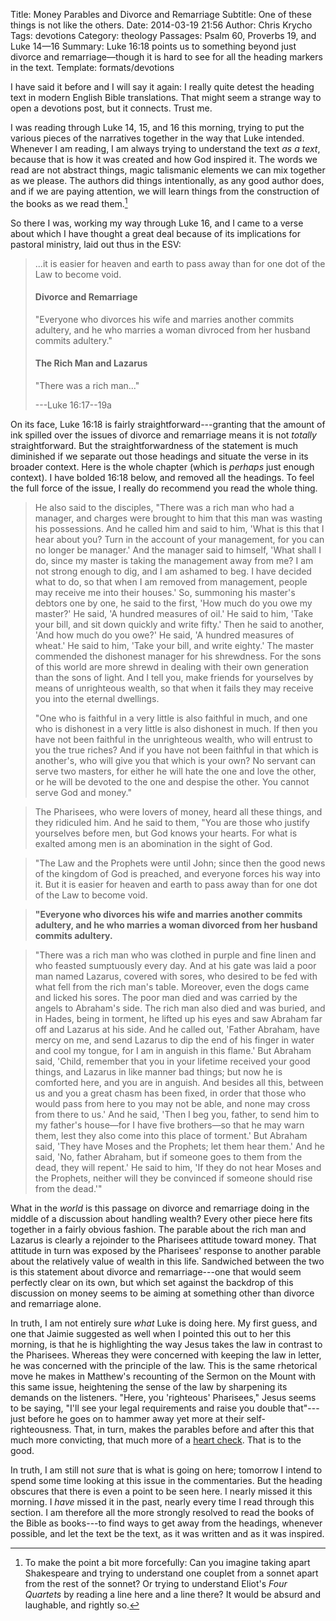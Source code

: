 Title: Money Parables and Divorce and Remarriage
Subtitle: One of these things is not like the others.
Date: 2014-03-19 21:56
Author: Chris Krycho
Tags: devotions
Category: theology
Passages: Psalm 60, Proverbs 19, and Luke 14&mdash;16
Summary: Luke 16:18 points us to something beyond just divorce and remarriage&mdash;though it is hard to see for all the heading markers in the text.
Template: formats/devotions

I have said it before and I will say it again: I really quite detest the heading
text in modern English Bible translations. That might seem a strange way to open
a devotions post, but it connects. Trust me.

I was reading through Luke 14, 15, and 16 this morning, trying to put the
various pieces of the narratives together in the way that Luke intended.
Whenever I am reading, I am always trying to understand the text *as a text*,
because that is how it was created and how God inspired it. The words we read
are not abstract things, magic talismanic elements we can mix together as we
please. The authors did things intentionally, as any good author does, and if
we are paying attention, we will learn things from the construction of the
books as we read them.[^books]

So there I was, working my way through Luke 16, and I came to a verse about
which I have thought a great deal because of its implications for pastoral
ministry, laid out thus in the ESV:

> ...it is easier for heaven and earth to pass away than for one dot of the
> Law to become void.
> 
> #### Divorce and Remarriage
> "Everyone who divorces his wife and marries another commits adultery, and he
> who marries a woman divroced from her husband commits adultery."
> 
> #### The Rich Man and Lazarus
> "There was a rich man..."
> 
> ---Luke 16:17--19a

On its face, Luke 16:18 is fairly straightforward---granting that the amount of
ink spilled over the issues of divorce and remarriage means it is not *totally*
straightforward. But the straightforwardness of the statement is much diminished
if we separate out those headings and situate the verse in its broader context.
Here is the whole chapter (which is *perhaps* just enough context). I have
bolded 16:18 below, and removed all the headings. To feel the full force of the
issue, I really do recommend you read the whole thing.

> He also said to the disciples, "There was a rich man who had a manager, and
> charges were brought to him that this man was wasting his possessions. And he
> called him and said to him, 'What is this that I hear about you? Turn in the
> account of your management, for you can no longer be manager.' And the manager
> said to himself, 'What shall I do, since my master is taking the management
> away from me? I am not strong enough to dig, and I am ashamed to beg. I have
> decided what to do, so that when I am removed from management, people may
> receive me into their houses.' So, summoning his master's debtors one by one,
> he said to the first, 'How much do you owe my master?' He said, 'A hundred
> measures of oil.' He said to him, 'Take your bill, and sit down quickly and
> write fifty.' Then he said to another, 'And how much do you owe?' He said, 'A
> hundred measures of wheat.' He said to him, 'Take your bill, and write
> eighty.' The master commended the dishonest manager for his shrewdness. For
> the sons of this world are more shrewd in dealing with their own generation
> than the sons of light. And I tell you, make friends for yourselves by means
> of unrighteous wealth, so that when it fails they may receive you into the
> eternal dwellings.
>
> "One who is faithful in a very little is also faithful in much, and one who is
> dishonest in a very little is also dishonest in much. If then you have not
> been faithful in the unrighteous wealth, who will entrust to you the true
> riches? And if you have not been faithful in that which is another's, who will
> give you that which is your own? No servant can serve two masters, for either
> he will hate the one and love the other, or he will be devoted to the one and
> despise the other. You cannot serve God and money."

>  The Pharisees, who were lovers of money, heard all these things, and they
>  ridiculed him. And he said to them, "You are those who justify yourselves
>  before men, but God knows your hearts. For what is exalted among men is an
>  abomination in the sight of God.

>  "The Law and the Prophets were until John; since then the good news of the
>  kingdom of God is preached, and everyone forces his way into it. But it is
>  easier for heaven and earth to pass away than for one dot of the Law to
>  become void.

>  **"Everyone who divorces his wife and marries another commits adultery, and
>  he who marries a woman divorced from her husband commits adultery.**

>  "There was a rich man who was clothed in purple and fine linen and who
>  feasted sumptuously every day. And at his gate was laid a poor man named
>  Lazarus, covered with sores, who desired to be fed with what fell from the
>  rich man's table. Moreover, even the dogs came and licked his sores. The poor
>  man died and was carried by the angels to Abraham's side. The rich man also
>  died and was buried, and in Hades, being in torment, he lifted up his eyes
>  and saw Abraham far off and Lazarus at his side. And he called out, 'Father
>  Abraham, have mercy on me, and send Lazarus to dip the end of his finger in
>  water and cool my tongue, for I am in anguish in this flame.' But Abraham
>  said, 'Child, remember that you in your lifetime received your good things,
>  and Lazarus in like manner bad things; but now he is comforted here, and you
>  are in anguish. And besides all this, between us and you a great chasm has
>  been fixed, in order that those who would pass from here to you may not be
>  able, and none may cross from there to us.' And he said, 'Then I beg you,
>  father, to send him to my father's house—for I have five brothers—so that he
>  may warn them, lest they also come into this place of torment.' But Abraham
>  said, 'They have Moses and the Prophets; let them hear them.' And he said,
>  'No, father Abraham, but if someone goes to them from the dead, they will
>  repent.' He said to him, 'If they do not hear Moses and the Prophets, neither
>  will they be convinced if someone should rise from the dead.'"

What in the *world* is this passage on divorce and remarriage doing in the
middle of a discussion about handling wealth? Every other piece here fits
together in a fairly obvious fashion. The parable about the rich man and Lazarus
is clearly a rejoinder to the Pharisees attitude toward money. That attitude in
turn was exposed by the Pharisees' response to another parable about the
relatively value of wealth in this life. Sandwiched between the two is this
statement about divorce and remarriage---one that would seem perfectly clear on
its own, but which set against the backdrop of this discussion on money seems
to be aiming at something other than divorce and remarriage alone.

In truth, I am not entirely sure *what* Luke is doing here. My first guess, and
one that Jaimie suggested as well when I pointed this out to her this morning,
is that he is highlighting the way Jesus takes the law in contrast to the
Pharisees. Whereas they were concerned with keeping the law in letter, he was
concerned with the principle of the law. This is the same rhetorical move he
makes in Matthew's recounting of the Sermon on the Mount with this same issue,
heightening the sense of the law by sharpening its demands on the listeners.
"Here, you 'righteous' Pharisees," Jesus seems to be saying, "I'll see your
legal requirements and raise you double that"---just before he goes on to
hammer away yet more at their self-righteousness. That, in turn, makes the
parables before and after this that much more convicting, that much more of a
[heart check][hc]. That is to the good.

[hc]: /2014/sell-your-possessions-and-give-to-the-needy.html

In truth, I am still not *sure* that is what is going on here; tomorrow I intend
to spend some time looking at this issue in the commentaries. But the heading
obscures that there is even a point to be seen here. I nearly missed it this
morning. I *have* missed it in the past, nearly every time I read through this
section. I am therefore all the more strongly resolved to read the books of the
Bible as books---to find ways to get away from the headings, whenever possible,
and let the text be the text, as it was written and as it was inspired.

[^books]: To make the point a bit more forcefully: Can you imagine taking apart
    Shakespeare and trying to understand one couplet from a sonnet apart from
    the rest of the sonnet? Or trying to understand Eliot's _Four Quartets_ by
    reading a line here and a line there? It would be absurd and laughable, and
    rightly so.
